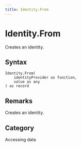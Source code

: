 ```yaml
---
title: Identity.From
---
```


# Identity.From


Creates an identity.


## Syntax

```powerquery
Identity.From(
    identityProvider as function,
    value as any
) as record
```


## Remarks

Creates an identity.



## Category
Accessing data
